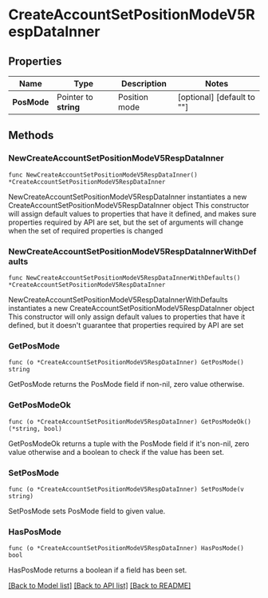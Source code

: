 # CreateAccountSetPositionModeV5RespDataInner

## Properties

Name | Type | Description | Notes
------------ | ------------- | ------------- | -------------
**PosMode** | Pointer to **string** | Position mode | [optional] [default to ""]

## Methods

### NewCreateAccountSetPositionModeV5RespDataInner

`func NewCreateAccountSetPositionModeV5RespDataInner() *CreateAccountSetPositionModeV5RespDataInner`

NewCreateAccountSetPositionModeV5RespDataInner instantiates a new CreateAccountSetPositionModeV5RespDataInner object
This constructor will assign default values to properties that have it defined,
and makes sure properties required by API are set, but the set of arguments
will change when the set of required properties is changed

### NewCreateAccountSetPositionModeV5RespDataInnerWithDefaults

`func NewCreateAccountSetPositionModeV5RespDataInnerWithDefaults() *CreateAccountSetPositionModeV5RespDataInner`

NewCreateAccountSetPositionModeV5RespDataInnerWithDefaults instantiates a new CreateAccountSetPositionModeV5RespDataInner object
This constructor will only assign default values to properties that have it defined,
but it doesn't guarantee that properties required by API are set

### GetPosMode

`func (o *CreateAccountSetPositionModeV5RespDataInner) GetPosMode() string`

GetPosMode returns the PosMode field if non-nil, zero value otherwise.

### GetPosModeOk

`func (o *CreateAccountSetPositionModeV5RespDataInner) GetPosModeOk() (*string, bool)`

GetPosModeOk returns a tuple with the PosMode field if it's non-nil, zero value otherwise
and a boolean to check if the value has been set.

### SetPosMode

`func (o *CreateAccountSetPositionModeV5RespDataInner) SetPosMode(v string)`

SetPosMode sets PosMode field to given value.

### HasPosMode

`func (o *CreateAccountSetPositionModeV5RespDataInner) HasPosMode() bool`

HasPosMode returns a boolean if a field has been set.


[[Back to Model list]](../README.md#documentation-for-models) [[Back to API list]](../README.md#documentation-for-api-endpoints) [[Back to README]](../README.md)


